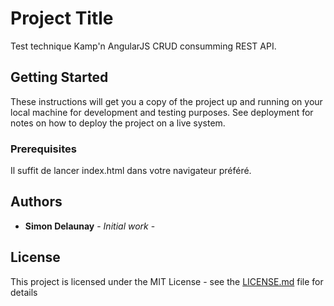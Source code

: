 # Project Title

Test technique Kamp'n AngularJS CRUD consumming REST API.

## Getting Started

These instructions will get you a copy of the project up and running on your local machine for development and testing purposes. See deployment for notes on how to deploy the project on a live system.

### Prerequisites

Il suffit de lancer index.html dans votre navigateur préféré.

## Authors

* **Simon Delaunay** - *Initial work* -

## License

This project is licensed under the MIT License - see the [LICENSE.md](LICENSE.md) file for details

